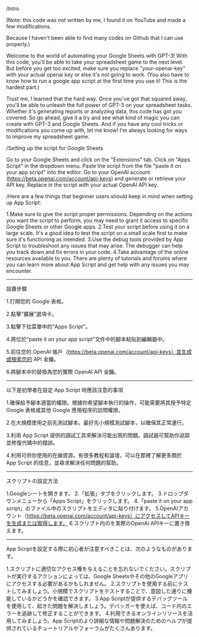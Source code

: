 /Intro

 (Note: this code was not written by me, I found it on YouTube and made a few modifications. 
 
 Because I haven't been able to find many codes on Github that I can use properly.)
 
Welcome to the world of automating your Google Sheets with GPT-3!
With this code, you'll be able to take your spreadsheet game to the next level.
But before you get too excited, make sure you replace "your-openai-key" with your actual openai key or else it's not going to work.
(You also have to know how to run a google app script at the first time you use it! This is the hardest part.)

Trust me, I learned that the hard way.
Once you've got that squared away, you'll be able to unleash the full power of GPT-3 on your spreadsheet tasks.
Whether it's generating reports or analyzing data, this code has got you covered.
So go ahead, give it a try and see what kind of magic you can create with GPT-3 and Google Sheets.
And if you have any cool tricks or modifications you come up with, let me know!
I'm always looking for ways to improve my spreadsheet game.


/Setting up the script for Google Sheets

Go to your Google Sheets and click on the "Extensions" tab.
Click on "Apps Script" in the dropdown menu.
Paste the script from the file "paste it on your app script" into the editor.
Go to your OpenAI account (https://beta.openai.com/account/api-keys) and generate or retrieve your API key.
Replace <Your-OPENAI-KEY> in the script with your actual OpenAI API key.


/Here are a few things that beginner users should keep in mind when setting up App Script:

1.Make sure to give the script proper permissions. Depending on the actions you want the script to perform, you may need to grant it access to specific Google Sheets or other Google apps.
2.Test your script before using it on a large scale. It's a good idea to test the script on a small scale first to make sure it's functioning as intended.
3.Use the debug tools provided by App Script to troubleshoot any issues that may arise. The debugger can help you track down and fix errors in your code.
4.Take advantage of the online resources available to you. There are plenty of tutorials and forums where you can learn more about App Script and get help with any issues you may encounter.
 
 
 
 
--------------------------------------------------------------------------------------------------------------
  
設置步驟
 
1.打開您的 Google 表格。
 
2.點擊“擴展”選項卡。
 
3.點擊下拉菜單中的“Apps Script”。
 
4.將位於“paste it on your app script”文件中的腳本粘貼到編輯器中。
 
5.前往您的 OpenAI 帳戶（https://beta.openai.com/account/api-keys）並生成或檢索您的 API 金鑰。
 
6.將腳本中的<Your-OPENAI-KEY>替換為您的實際 OpenAI API 金鑰。

--------------------------------------------------------------------------------------------------------------
 
以下是初學者在設定 App Script 時應該注意的事項

1.確保給予腳本適當的權限。根據你希望腳本執行的操作，可能需要將其授予特定 Google 表格或其他 Google 應用程序的訪問權限。
 
2.在大規模使用之前先測試腳本。最好先小規模測試腳本，以確保其正常運行。
 
3.利用 App Script 提供的調試工具來解決可能出現的問題。調試器可幫助你追踪並修復代碼中的錯誤。
 
4.利用可供你使用的在線資源。有很多教程和論壇，可以在那裡了解更多關於 App Script 的信息，並尋求解決任何問題的幫助。
 
 
--------------------------------------------------------------------------------------------------------------
 
スクリプトの設定方法
 
1.Googleシートを開きます。
2.「拡張」タブをクリックします。
3.ドロップダウンメニューから「Apps Script」をクリックします。
4.「paste it on your app script」のファイル中のスクリプトをエディタに貼り付けます。
5.OpenAIアカウント（https://beta.openai.com/account/api-keys）にアクセスしてAPIキーを生成または取得します。
6.スクリプト内の<Your-OPENAI-KEY>を実際のOpenAI APIキーに置き換えます。

--------------------------------------------------------------------------------------------------------------
App Scriptを設定する際に初心者が注意すべきことは、次のようなものがあります。

1.スクリプトに適切なアクセス権を与えることを忘れないでください。スクリプトが実行するアクションによっては、Google Sheetsやその他のGoogleアプリにアクセスする必要があるかもしれません。
2.スクリプトを使用する前にテストしてみましょう。小規模でスクリプトをテストすることで、意図した通りに機能しているかどうかを確認できます。 
3.App Scriptが提供するデバッグツールを使用して、起きた問題を解決しましょう。デバッガーを使えば、コード内のエラーを追跡して修正することができます。
4.利用できるオンラインリソースを活用してみましょう。App Scriptのより詳細な情報や問題解決のためのヘルプが提供されているチュートリアルやフォーラムがたくさんあります。
